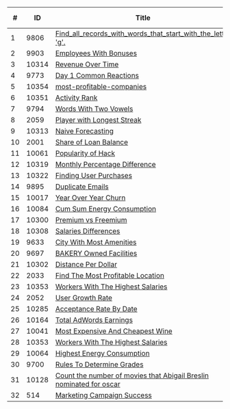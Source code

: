 | # | ID | Title | SQL Solution | Python Solution | Difficulty | 
|---|----| ----- | ------------ | --------------- | ---------- |
|1|9806|[Find_all_records_with_words_that_start_with_the_letter 'g'.](https://platform.stratascratch.com/coding/9806-find-all-records-with-words-that-start-with-the-letter-g?code_type=2)|[MySQL](9806-Hard-Find_all_records_with_words_that_start_with_the_letter/Hard-Find_all_records_with_words_that_start_with_the_letter.SQL)|[Python(pandas)](9806-Hard-Find_all_records_with_words_that_start_with_the_letter/Hard-Find_all_records_with_words_that_start_with_the_letter.py)|Hard|
|2|9903|[Employees With Bonuses](https://platform.stratascratch.com/coding/9903-employees-with-bonuses?code_type=2)|[MySQL](9903-Easy-Employees_With_Bonuses/Employees_With_Bonuses.SQL)|[Python(pandas)](9903-Easy-Employees_With_Bonuses/Employees_With_Bonuses.py)|Easy|
|3|10314|[Revenue Over Time](https://platform.stratascratch.com/coding/10314-revenue-over-time?code_type=1)|[MySQL](10314-Hard-revenue_over_time/10314-revenue_over_time.SQL)|[Python(pandas)](10314-Hard-revenue_over_time/10314-revenue_over_time.py)|Hard|
|4|9773|[Day 1 Common Reactions](https://platform.stratascratch.com/coding/9773-day-1-common-reactions?code_type=1)|[MySQL](9773-Medium-Day_1_Common_Reactions/Day_1_Common_Reactions.SQL)|[Python(pandas)](9773-Medium-Day_1_Common_Reactions/Day_1_Common_Reactions.py)|Medium|
|5|10354|[most-profitable-companies](https://platform.stratascratch.com/coding/10354-most-profitable-companies?code_type=1)|[MySQL](10354-Medium-most_profitable_companies/10354-most_profitable_companies.SQL)|[Python(pandas)](10354-Medium-most_profitable_companies/10354-most_profitable_companies.py)|Medium|
|6|10351|[Activity Rank](https://platform.stratascratch.com/coding/10351-activity-rank?tabname=question)|[MySQL](10351-Medium-Activity_Rank/Activity_Rank.SQL)|[Python(pandas)](10351-Medium-Activity_Rank/Activity_Rank.py)|Medium|
|7|9794|[Words With Two Vowels](https://platform.stratascratch.com/coding/9794-words-with-two-vowels?code_type=1)|[MySQL](9794-Hard-Words_With_Two_Vowels/Words_With_Two_Vowels.SQL)|[Python(pandas)](9794-Hard-Words_With_Two_Vowels/Words_With_Two_Vowels.py)|Hard|
|8|2059|[Player with Longest Streak](https://platform.stratascratch.com/coding/2059-player-with-longest-streak?code_type=2)|[MySQL](2059-Hard-Player_with_Longest_Streak/Player_with_Longest_Streak.SQL)|[Python(pandas)](2059-Hard-Player_with_Longest_Streak/Player_with_Longest_Streak.py)|Hard|
|9|10313|[Naive Forecasting](https://platform.stratascratch.com/coding/10313-naive-forecasting?code_type=1)|[MySQL](10313-Hard-Naive_Forecasting/Naive_Forecasting.SQL)|[Python(pandas)](10313-Hard-Naive_Forecasting/Naive_Forecasting.py)|Hard|
|10|2001|[Share of Loan Balance](https://platform.stratascratch.com/coding/2001-share-of-loan-balance?code_type=3)|[MySQL](2001-Medium-Share_of_Loan_Balance/Share_of_Loan_Balance.SQL)|[Python(pandas)](2001-Medium-Share_of_Loan_Balance/Share_of_Loan_Balance.py)|Medium|
|11|10061|[Popularity of Hack](https://platform.stratascratch.com/coding/10061-popularity-of-hack?tabname=question)|[MySQL](10061-Easy-Popularity_of_Hack/Popularity_of_Hack.SQL)|[Python(pandas)](10061-Easy-Popularity_of_Hack/Popularity_of_Hack.py)|Easy|
|12|10319|[Monthly Percentage Difference](https://platform.stratascratch.com/coding/10319-monthly-percentage-difference?code_type=1)|[MySQL](10319-Hard-Monthly_Percentage_Difference/Monthly_Percentage_Difference.SQL)|[Python(pandas)](10319-Hard-Monthly_Percentage_Difference/Monthly_Percentage_Difference.py)|Hard|
|13|10322|[Finding User Purchases](https://platform.stratascratch.com/coding/10322-finding-user-purchases?tabname=question)|[MySQL](10322-Medium-Finiding_User_Purchases/Finding_User_Purchases.SQL)|[Python(pandas)](10322-Medium-Finiding_User_Purchases/Finding_User_Purchases.py)|Medium|
|14|9895|[Duplicate Emails](https://platform.stratascratch.com/coding/9895-duplicate-emails?code_type=3)|[MySQL](9895-Easy-Duplicate_Emails/Duplicate_Emails.SQL)|[Python(pandas)](9895-Easy-Duplicate_Emails/Duplicate_Emails.py)|Easy|
|15|10017|[Year Over Year Churn](https://platform.stratascratch.com/coding/10017-year-over-year-churn?code_type=1)|[MySQL](10017-Hard-Year_Over_Year_Churn/Year_Over_Year_Churn.SQL)|[Python(pandas)](10017-Hard-Year_Over_Year_Churn/Year_Over_Year_Churn.py)|Hard|
|16|10084|[Cum Sum Energy Consumption](https://platform.stratascratch.com/coding/10084-cum-sum-energy-consumption?code_type=3)|[MySQL](10084-Hard-Cum_Sum_Energy_Consumption/Cum_Sum_Energy_Consumption.SQL)|[Python(pandas)](10084-Hard-Cum_Sum_Energy_Consumption/Cum_Sum_Energy_Consumption.py)|Hard|
|17|10300|[Premium vs Freemium](https://platform.stratascratch.com/coding/10300-premium-vs-freemium?code_type=3)|[MySQL](10300-Hard-Premium_vs_Freemium/Premium_vs_Freemium.SQL)|[Python(pandas)](10300-Hard-Premium_vs_Freemium/Premium_vs_Freemium.py)|Hard|
|18|10308|[Salaries Differences](https://platform.stratascratch.com/coding/10308-salaries-differences?code_type=1)|[MySQL](10308-Easy-Salaries_Differences/salaries_Differences.SQL)|[Python(pandas)](10308-Easy-Salaries_Differences/salaries_Differences.py)|Easy|
|19|9633|[City With Most Amenities](https://platform.stratascratch.com/coding/9633-city-with-most-amenities?code_type=1)|[MySQL](9633-Hard-City_With_Most_Amenities/City_With_Most_Amenities.SQL)|[Python(pandas)](9633-Hard-City_With_Most_Amenities/City_With_Most_Amenities.py)|Hard|
|20|9697|[BAKERY Owned Facilities](https://platform.stratascratch.com/coding/9697-bakery-owned-facilities?code_type=3)|[MySQL](9697-Easy-BAKERY_Owned_Facilities/BAKERY_Owned_Facilities.SQL)|[Python(pandas)](9697-Easy-BAKERY_Owned_Facilities/BAKERY_Owned_Facilities.py)|Easy|
|21|10302|[Distance Per Dollar](https://platform.stratascratch.com/coding/10302-distance-per-dollar?python=1)|[MySQL](10302-Hard-Distance_Per_Dollar/Distance_Per_Dollar.SQL)|[Python(pandas)](10302-Hard-Distance_Per_Dollar/Distance_Per_Dollar.py)|Hard|
|22|2033|[Find The Most Profitable Location](https://platform.stratascratch.com/coding/2033-find-the-most-profitable-location?code_type=2)|[MySQL](2033-Hard-Find_The_Most_Profitable_Location/Find_The_Most_Profitable_Location.SQL)|[Python(pandas)](2033-Hard-Find_The_Most_Profitable_Location/Find_The_Most_Profitable_Location.py)|Hard|
|23|10353|[Workers With The Highest Salaries](https://platform.stratascratch.com/coding/10353-workers-with-the-highest-salaries?code_type=3)|[MySQL](10353-Medium-Workers_With_The_Highest_Salaries/Workers_With_The_Highest_Salaries.SQL)|[Python(pandas)](10353-Medium-Workers_With_The_Highest_Salaries/Workers_With_The_Highest_Salaries.py)|Medium|
|24|2052|[User Growth Rate](https://platform.stratascratch.com/coding/2052-user-growth-rate?code_type=3)|[MySQL](2052-Easy-User_Growth_Rate/User_Growth_Rate.SQL)|[Python(pandas)](2052-Easy-User_Growth_Rate/User_Growth_Rate.py)|Easy|
|25|10285|[Acceptance Rate By Date](https://platform.stratascratch.com/coding/10285-acceptance-rate-by-date?code_type=2)|[MySQL](10285-Medium-Acceptance_Rate_By_Date/Acceptance_rate_by_date.SQL)|[Python(pandas)](10285-Medium-Acceptance_Rate_By_Date/Acceptance_rate_by_date.py)|Medium|
|26|10164|[Total AdWords Earnings](https://platform.stratascratch.com/coding/10164-total-adwords-earnings?code_type=2)|[MySQL](10164-Easy-Total_AdWords_Earnings/Total_AdWords_Earnings.SQL)|[Python(pandas)](10164-Easy-Total_AdWords_Earnings/Total_AdWords_Earnings.py)|Easy|
|27|10041|[Most Expensive And Cheapest Wine](https://platform.stratascratch.com/coding/10041-most-expensive-and-cheapest-wine?code_type=1)|[MySQL](10041-Hard-Most_Expensive_And_Cheapest_Wine/Most_Expensive_And_Cheapest_Wine.SQL)|[Python(pandas)](10041-Hard-Most_Expensive_And_Cheapest_Wine/Most_Expensive_And_Cheapest_Wine.py)|Hard|
|28|10353|[Workers With The Highest Salaries](https://platform.stratascratch.com/coding/10353-workers-with-the-highest-salaries?code_type=1)|[MySQL](10353-Medium-workers_with_the_highest_salaries/10353-workers_with_the_highest_salaries.SQL)|[Python(pandas)](10353-Medium-workers_with_the_highest_salaries/10353-workers-with-the-highest-salaries.py)|Medium|
|29|10064|[Highest Energy Consumption](https://platform.stratascratch.com/coding/10064-highest-energy-consumption?tabname=question)|[MySQL](10064-Medium-Highest_Energy_Consumption/Highest_energy_consumption.SQL)|[Python(pandas)](10064-Medium-Highest_Energy_Consumption/Highest_energy_consumption.py)|Medium|
|30|9700|[Rules To Determine Grades](https://platform.stratascratch.com/coding/9700-rules-to-determine-grades?code_type=1)|[MySQL](9700-Medium-Rules_To_Determine_Grades/Rules_To_Determine_Grades.SQL)|[Python(pandas)](9700-Medium-Rules_To_Determine_Grades/Rules_To_Determine_Grades.py)|Medium|
|31|10128|[Count the number of movies that Abigail Breslin nominated for oscar](https://platform.stratascratch.com/coding/10128-count-the-number-of-movies-that-abigail-breslin-nominated-for-oscar?tabname=question)|[MySQL](10128-Easy-Count_the_number_of_movies_that_Abigail_Breslin_nominated_for_oscar/Count_the_number_of_movies_that_Abigail_Breslin_nominated_for_oscar.SQL)|[Python(pandas)](10128-Easy-Count_the_number_of_movies_that_Abigail_Breslin_nominated_for_oscar/Count_the_number_of_movies_that_Abigail_Breslin_nominated_for_oscar.py)|Easy|
|32|514|[Marketing Campaign Success](https://platform.stratascratch.com/coding/514-marketing-campaign-success-advanced?tabname=question)|[MySQL](514-Hard-Marketing_Campaign_Success/Marketing_Campaign_Success.SQL)|[Python(pandas)](514-Hard-Marketing_Campaign_Success/Marketing_Campaign_Success.py)|Hard|
